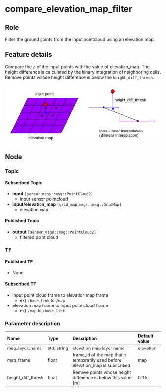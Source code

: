 # compare_elevation_map_filter

## Role

Filter the ground points from the input pointcloud using an elevation map.

## Feature details

Compare the z of the input points with the value of elevation_map. The height difference is calculated by the binary integration of neighboring cells. Remove points whose height difference is below the `height_diff_thresh`.

<p align="center">
  <img src="./media/compare_elevation_map.png" width="1000">
</p>

## Node

### Topic

#### Subscribed Topic

- **input** `[sensor_msgs::msg::PointCloud2]`
  - input sensor pointcloud
- **input/elevation_map** `[grid_map_msgs::msg::GridMap]`
  - elevation map

#### Published Topic

- **output** `[sensor_msgs::msg::PointCloud2]`
  - filtered point cloud

### TF

#### Published TF

- None

#### Subscribed TF

- input point cloud frame to elevation map frame
  - ex) `/base_link` to `/map`
- elevation map frame to input point cloud frame
  - ex) `/map` to `/base_link`

### Parameter description

| Name               | Type        | Description                                                                     | Default value |
| :----------------- | :---------- | :------------------------------------------------------------------------------ | :------------ |
| map_layer_name     | std::string | elevation map layer name                                                        | elevation     |
| map_frame          | float       | frame_id of the map that is temporarily used before elevation_map is subscribed | map           |
| height_diff_thresh | float       | Remove points whose height difference is below this value [m]                   | 0.15          |
